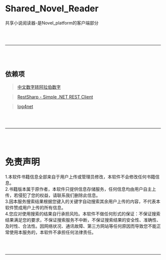 # Shared_Novel_Reader
共享小说阅读器-是Novel_platform的客户端部分

<br><br>
****
<br><br>

## 依赖项
> [中文数字转阿拉伯数字](https://github.com/JasonGrass/ChineseNumberConvert.git)

> [RestSharp - Simple .NET REST Client](https://github.com/restsharp/RestSharp.git)

> [log4net](https://logging.apache.org/log4net/download_log4net.html)<br>
> [^_^]: 可以在Visual Studio 的NuGet包管理器中搜索log4net进行安装

<br><br>
****
<br><br>

# 免责声明

1.本软件书籍信息全部来自于用户上传或管理员修改，本软件不会修改任何书籍信息。<br>
2.书籍版本属于原作者，本软件只提供信息存储服务，任何信息均由用户自主上传，若侵犯了您的权益，请联系我们删除此信息。<br>
3.因本服务搜索结果根据您键入的关键字自动搜索其余用户上传的内容，不代表本软件赞成用户上传的所有信息。<br>
4.您应对使用搜索的结果自行承担风险。本软件不做任何形式的保证：不保证搜索结果满足您的要求，不保证搜索服务不中断，不保证搜索结果的安全性、准确性、及时性、合法性。因网络状况、通讯故障、第三方网站等任何原因而导致您不能正常使用本服务的，本软件不承担任何法律责任。<br>

<br><br>
****
<br><br>